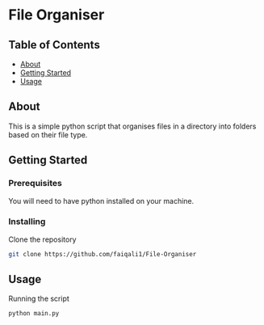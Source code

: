# File Organiser

## Table of Contents

- [About](#about)
- [Getting Started](#getting_started)
- [Usage](#usage)

## About <a name = "about"></a>

This is a simple python script that organises files in a directory into folders based on their file type.

## Getting Started <a name = "getting_started"></a>

### Prerequisites

You will need to have python installed on your machine.

### Installing

Clone the repository

```bash
git clone https://github.com/faiqali1/File-Organiser
```

## Usage <a name = "usage"></a>

Running the script

```bash
python main.py
```


